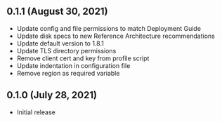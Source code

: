 ## 0.1.1 (August 30, 2021)

* Update config and file permissions to match Deployment Guide
* Update disk specs to new Reference Architecture recommendations
* Update default version to 1.8.1
* Update TLS directory permissions
* Remove client cert and key from profile script
* Update indentation in configuration file
* Remove region as required variable

## 0.1.0 (July 28, 2021)

* Initial release
